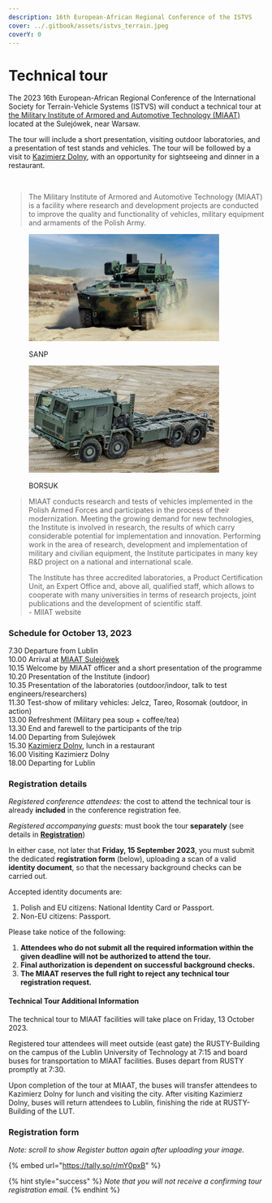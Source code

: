 ```yaml
---
description: 16th European-African Regional Conference of the ISTVS
cover: ../.gitbook/assets/istvs_terrain.jpeg
coverY: 0
---
```


# Technical tour

The 2023 16th European-African Regional Conference of the International Society for Terrain-Vehicle Systems (ISTVS) will conduct a technical tour at [the Military Institute of Armored and Automotive Technology (MIAAT)](https://witpis.pl/english-2/witpis-home-cloned/) located at the Sulejówek, near Warsaw.

The tour will include a short presentation, visiting outdoor laboratories, and a presentation of test stands and vehicles. The tour will be followed by a visit to [Kazimierz Dolny](https://www.kazimierz-dolny.pl/), with an opportunity for sightseeing and dinner in a restaurant.

<figure><img src="../.gitbook/assets/header_www_2023_v7_EN.png" alt=""><figcaption></figcaption></figure>

> The Military Institute of Armored and Automotive Technology (MIAAT) is a facility where research and development projects are conducted to improve the quality and functionality of vehicles, military equipment and armaments of the Polish Army.

<div>

<figure><img src="../.gitbook/assets/Borsuk_2.jpg" alt="" width="375"><figcaption><p>SANP</p></figcaption></figure>

 

<figure><img src="../.gitbook/assets/sanp_6.jpg" alt="" width="375"><figcaption><p>BORSUK</p></figcaption></figure>

</div>

> MIAAT conducts research and tests of vehicles implemented in the Polish Armed Forces and participates in the process of their modernization. Meeting the growing demand for new technologies, the Institute is involved in research, the results of which carry considerable potential for implementation and innovation. Performing work in the area of research, development and implementation of military and civilian equipment, the Institute participates in many key R\&D project on a national and international scale.
>
> The Institute has three accredited laboratories, a Product Certification Unit, an Expert Office and, above all, qualified staff, which allows to cooperate with many universities in terms of research projects, joint publications and the development of scientific staff.\
> \- MIIAT website

### Schedule for October 13, 2023

7.30 Departure from Lublin\
10.00 Arrival at [MIAAT Sulejówek](https://witpis.pl/english-2/witpis-home-cloned/)\
10.15 Welcome by MIAAT officer and a short presentation of the programme\
10.20 Presentation of the Institute (indoor)\
10.35 Presentation of the laboratories (outdoor/indoor, talk to test engineers/researchers)\
11.30 Test-show of military vehicles: Jelcz, Tareo, Rosomak (outdoor, in action)\
13.00 Refreshment (Military pea soup + coffee/tea)\
13.30 End and farewell to the participants of the trip\
14.00 Departing from Sulejówek\
15.30 [Kazimierz Dolny](https://www.kazimierz-dolny.pl/), lunch in a restaurant\
16.00 Visiting Kazimierz Dolny\
18.00 Departing for Lublin

### Registration details

_Registered conference attendees:_ the cost to attend the technical tour is already **included** in the conference registration fee.

_Registered accompanying guests_: must book the tour **separately** (see details in [**Registration**](registration.md))

In either case, not later that **Friday, 15 September 2023**, you must submit the dedicated **registration form** (below), uploading a scan of a valid **identity document**, so that the necessary background checks can be carried out.

Accepted identity documents are:

1. Polish and EU citizens: National Identity Card or Passport.
2. Non-EU citizens: Passport.

Please take notice of the following:

1. **Attendees who do not submit all the required information within the given deadline will not be authorized to attend the tour.**
2. **Final authorization is dependent on successful background checks.**
3. **The MIAAT reserves the full right to reject any technical tour registration request.**

#### Technical Tour Additional Information&#x20;

The technical tour to MIAAT facilities will take place on Friday, 13 October 2023.&#x20;

Registered tour attendees will meet outside (east gate) the RUSTY-Building on the campus of the Lublin University of Technology at 7:15 and board buses for transportation to MIAAT facilities. Buses depart from RUSTY promptly at 7:30.&#x20;

Upon completion of the tour at MIAAT, the buses will transfer attendees to Kazimierz Dolny for lunch and visiting the city. After visiting Kazimierz Dolny, buses will return attendees to Lublin, finishing the ride at RUSTY-Building of the LUT.

### Registration form

_Note: scroll to show Register button again after uploading your image._&#x20;

{% embed url="https://tally.so/r/mY0pxB" %}

{% hint style="success" %}
_Note that you will not receive a confirming tour registration email._
{% endhint %}
